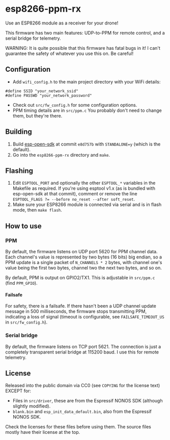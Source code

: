 # esp8266-ppm-rx
Use an ESP8266 module as a receiver for your drone!

This firmware has two main features: UDP-to-PPM for remote control, and a serial bridge for telemetry.

WARNING: It is quite possible that this firmware has fatal bugs in it! I can't guarantee the safety of whatever you use this on. Be careful!


## Configuration

- Add `wifi_config.h` to the main project directory with your WiFi details:

```
#define SSID "your_network_ssid"
#define PASSWD "your_network_password"
```

- Check out `src/fw_config.h` for some configuration options.
- PPM timing details are in `src/ppm.c` You probably don't need to change them, but they're there.


## Building

1. Build [esp-open-sdk](https://github.com/pfalcon/esp-open-sdk) at commit `e8d757b` with `STANDALONE=y` (which is the default).
2. Go into the `esp8266-ppm-rx` directory and `make`.


## Flashing

1. Edit `ESPTOOL_PORT` and optionally the other `ESPTOOL_*` variables in the Makefile as required. If you're using esptool v1.x (as is bundled with esp-open-sdk at that commit), comment or remove the line `ESPTOOL_FLAGS ?= --before no_reset --after soft_reset`.
2. Make sure your ESP8266 module is connected via serial and is in flash mode, then `make flash`.


## How to use

### PPM
By default, the firmware listens on UDP port 5620 for PPM channel data. Each channel's value is represented by two bytes (16 bits) big endian, so a PPM update is a single packet of `N_CHANNELS * 2` bytes, with channel one's value being the first two bytes, channel two the next two bytes, and so on.

By default, PPM is output on GPIO2/TX1. This is adjustable in `src/ppm.c` (find `PPM_GPIO`).

#### Failsafe

For safety, there is a failsafe. If there hasn't been a UDP channel update message in 500 milliseconds, the firmware stops transmitting PPM, indicating a loss of signal (timeout is configurable, see `FAILSAFE_TIMEOUT_US` in `src/fw_config.h`).


### Serial bridge
By default, the firmware listens on TCP port 5621. The connection is just a completely transparent serial bridge at 115200 baud. I use this for remote telemetry.


## License
Released into the public domain via CC0 (see `COPYING` for the license text) EXCEPT for: 

- Files in `src/driver`, these are from the Espressif NONOS SDK (although slightly modified).
- `blank.bin` and `esp_init_data_default.bin`, also from the Espressif NONOS SDK.

Check the licenses for these files before using them. The source files mostly have their license at the top.

